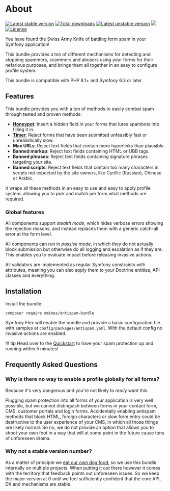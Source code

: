 # About

<a href="https://packagist.org/packages/omines/antispam-bundle" class="no-after"><img alt="Latest stable version" src="https://poser.pugx.org/omines/antispam-bundle/version" /></a>
<a href="https://packagist.org/packages/omines/antispam-bundle" class="no-after"><img alt="Total downloads" src="https://poser.pugx.org/omines/antispam-bundle/downloads" /></a>
<a href="https://packagist.org/packages/omines/antispam-bundle" class="no-after"><img alt="Latest unstable version" src="https://poser.pugx.org/omines/antispam-bundle/v/unstable" /></a>
<a href="https://codecov.io/gh/omines/antispam-bundle" class="no-after"><img src="https://codecov.io/gh/omines/antispam-bundle/graph/badge.svg?token=634ZQ8EQ7A"/></a>
<a href="https://packagist.org/packages/omines/antispam-bundle" class="no-after"><img alt="License" src="https://poser.pugx.org/omines/antispam-bundle/license" /></a>

You have found the Swiss Army Knife of battling form spam in your Symfony application!

This bundle provides a ton of different mechanisms for detecting and stopping spammers,
scammers and abusers using your forms for their nefarious purposes, and brings them
all together in an easy to configure profile system.

This bundle is compatible with PHP 8.1+ and Symfony 6.3 or later.

## Features

This bundle provides you with a ton of methods to easily combat spam through tested and
proven methods:

- **[Honeypot](form/honeypot.md)**: Insert a hidden field in your forms that lures spambots into filling it in.
- **[Timer](form/submit_timer.md)**: Reject forms that have been submitted unfeasibly fast or unrealistically slow.
- **Max URLs**: Reject text fields that contain more hyperlinks than plausible.
- **Banned markup**: Reject text fields containing HTML or UBB tags.
- **Banned phrases**: Reject text fields containing signature phrases targeting your site.
- **Banned scripts**: Reject text fields that contain too many characters in scripts not
    expected by the site owners, like Cyrillic (Russian), Chinese or Arabic.

It wraps all these methods in an easy to use and easy to apply profile system, allowing
you to pick and match per form what methods are required.

### Global features

All components support *stealth mode*, which hides verbose errors showing the rejection
reasons, and instead replaces them with a generic catch-all error at the form level.

All components can run in *passive mode*, in which they do not actually block submission
but otherwise do all logging and escalation as if they are. This enables you to evaluate
impact before releasing invasive actions.

All validators are implemented as regular Symfony constraints with attributes, meaning
you can also apply them to your Doctrine entities, API classes and everything.

## Installation

Install the bundle:
```shell
composer require omines/antispam-bundle
```

Symfony Flex will enable the bundle and provide a basic configuration file with samples
at `config/packages/antispam.yaml`. With the default config no invasive actions are enabled.

!!! tip
    Head over to the [Quickstart](quickstart.md) to have your spam protection up and running
    within 5 minutes!

## Frequently Asked Questions

### Why is there no way to enable a profile globally for all forms?

Because it's very dangerous and you're not likely to *really* want this.

Plugging spam protection into all forms of your application is very well possible,
but we cannot distinguish between forms in your contact form, CMS, customer portals
and login forms. Accidentally enabling antispam methods that block HTML, foreign
characters or slow form entry could be destructive to the user experience of your
CMS, in which all those things are likely normal. So no, we do not provide an option
that  allows you to shoot your own foot in a way that will at some point in the future
cause tons of unforeseen drama.

### Why not a stable version number?

As a matter of principle we [eat our own dog food](https://en.wikipedia.org/wiki/Eating_your_own_dog_food),
so we use this bundle internally on multiple projects. When putting it out there however it
comes with the territory that feedback points out unforeseen issues. So we keep the major
version at 0 until we feel sufficiently confident that the core API, DX and mechanisms
are stable.
